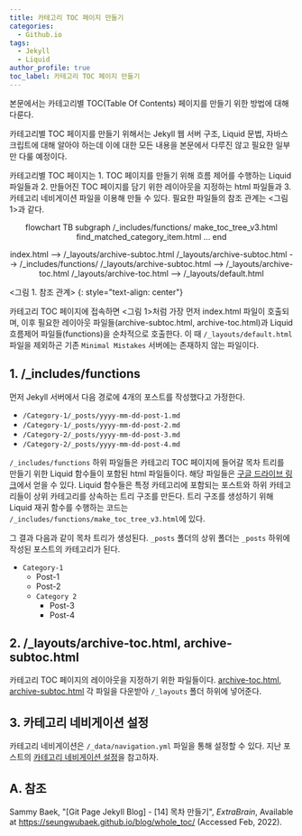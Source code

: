 ```yaml
---
title: 카테고리 TOC 페이지 만들기
categories:
  - Github.io
tags:
  - Jekyll
  - Liquid
author_profile: true
toc_label: 카테고리 TOC 페이지 만들기
---
```

본문에서는 카테고리별 TOC(Table Of Contents) 페이지를 만들기 위한 방법에 대해 다룬다.

카테고리별 TOC 페이지를 만들기 위해서는 Jekyll 웹 서버 구조, Liquid 문법, 자바스크립트에 대해 알아야 하는데 이에 대한 모든 내용을 본문에서 다루진 않고 필요한 일부만 다룰 예정이다.

카테고리별 TOC 페이지는 1. TOC 페이지를 만들기 위해 흐름 제어를 수행하는 Liquid 파일들과 2. 만들어진 TOC 페이지를 담기 위한 레이아웃을 지정하는 html 파일들과 3. 카테고리 네비게이션 파일을 이용해 만들 수 있다. 필요한 파일들의 참조 관계는 <그림 1>과 같다.

<div class="mermaid" align="center">
flowchart TB
  subgraph /_includes/functions/
    make_toc_tree_v3.html
    find_matched_category_item.html
    ...
  end

  index.html --> /_layouts/archive-subtoc.html
  /_layouts/archive-subtoc.html --> /_includes/functions/
  /_layouts/archive-subtoc.html --> /_layouts/archive-toc.html
  /_layouts/archive-toc.html --> /_layouts/default.html
</div>
<그림 1. 참조 관계>
{: style="text-align: center"}

카테고리 TOC 페이지에 접속하면 <그림 1>처럼 가장 먼저 index.html 파일이 호출되며, 이후 필요한 레이아웃 파일들(archive-subtoc.html, archive-toc.html)과 Liquid 흐름제어 파일들(functions)을 순차적으로 호출한다. 이 때 `/_layouts/default.html` 파일을 제외하곤 기존 `Minimal Mistakes` 서버에는 존재하지 않는 파일이다. 

## 1. /_includes/functions
먼저 Jekyll 서버에서 다음 경로에 4개의 포스트를 작성했다고 가정한다.
- `/Category-1/_posts/yyyy-mm-dd-post-1.md`
- `/Category-1/_posts/yyyy-mm-dd-post-2.md`
- `/Category-2/_posts/yyyy-mm-dd-post-3.md`
- `/Category-2/_posts/yyyy-mm-dd-post-4.md`

`/_includes/functions` 하위 파일들은 카테고리 TOC 페이지에 들어갈 목차 트리를 만들기 위한 Liquid 함수들이 포함된 html 파일들이다. 해당 파일들은 [구글 드라이브 링크](https://drive.google.com/uc?export=download&id=1yF9hZmnZ2iX7bmOpIFngktDrztv0ywQ8)에서 얻을 수 있다. Liquid 함수들은 특정 카테고리에 포함되는 포스트와 하위 카테고리들이 상위 카테고리를 상속하는 트리 구조를 만든다. 트리 구조를 생성하기 위해 Liquid 재귀 함수를 수행하는 코드는 `/_includes/functions/make_toc_tree_v3.html`에 있다. 

그 결과 다음과 같이 목차 트리가 생성된다. `_posts` 폴더의 상위 폴더는 `_posts` 하위에 작성된 포스트의 카테고리가 된다.

- `Category-1`
  - Post-1
  - Post-2
  - `Category 2`
    - Post-3
    - Post-4

## 2. /_layouts/archive-toc.html, archive-subtoc.html
카테고리 TOC 페이지의 레이아웃을 지정하기 위한 파일들이다. [archive-toc.html](https://drive.google.com/uc?export=download&id=19dMwre_jI7mMD-6ElyCiRCIB1wXAbzap), [archive-subtoc.html](https://drive.google.com/uc?export=download&id=1IdgE04kX7ph9pNO7zrwSlB51Ko8mnszu) 각 파일을 다운받아 `/_layouts` 폴더 하위에 넣어준다.

## 3. 카테고리 네비게이션 설정
카테고리 네비게이션은 `/_data/navigation.yml` 파일을 통해 설정할 수 있다. 지난 포스트의 [카테고리 네비게이션 설정](https://drmaemi.github.io/github.io/sidebar/#1-카테고리-네비게이션-설정)을 참고하자.

## A. 참조
Sammy Baek, "[Git Page Jekyll Blog] - [14] 목차 만들기", *ExtraBrain*, Available at https://seungwubaek.github.io/blog/whole_toc/ (Accessed Feb, 2022).